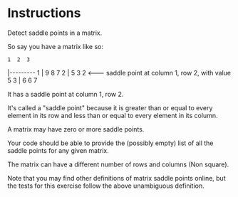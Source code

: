 # Instructions
Detect saddle points in a matrix.

So say you have a matrix like so:

    1  2  3
  |---------
1 | 9  8  7
2 | 5  3  2     <--- saddle point at column 1, row 2, with value 5
3 | 6  6  7

It has a saddle point at column 1, row 2.

It's called a "saddle point" because it is greater than or equal to every element in its row and less than or equal to every element in its column.

A matrix may have zero or more saddle points.

Your code should be able to provide the (possibly empty) list of all the saddle points for any given matrix.

The matrix can have a different number of rows and columns (Non square).

Note that you may find other definitions of matrix saddle points online, but the tests for this exercise follow the above unambiguous definition.

